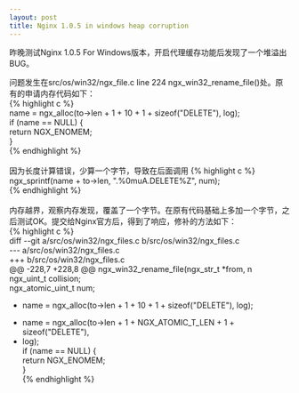 ```yaml
---
layout: post  
title: Nginx 1.0.5 in windows heap corruption  
---
```

昨晚测试Nginx 1.0.5 For Windows版本，开启代理缓存功能后发现了一个堆溢出BUG。

问题发生在src/os/win32/ngx_file.c line 224 ngx_win32_rename_file()处。原有的申请内存代码如下：  
{% highlight c %}   
name = ngx_alloc(to->len + 1 + 10 + 1 + sizeof("DELETE"), log);  
if (name == NULL) {   
  return NGX_ENOMEM;   
}   
{% endhighlight %}  
<br/>
因为长度计算错误，少算一个字节，导致在后面调用
{% highlight c %}  
ngx_sprintf(name + to->len, ".%0muA.DELETE%Z", num);  
{% endhighlight %}  
<br/> 
内存越界，观察内存发现，覆盖了一个字节。在原有代码基础上多加一个字节，之后测试OK。提交给Nginx官方后，得到了响应，修补的方法如下：  
{% highlight c %}  
diff --git a/src/os/win32/ngx_files.c b/src/os/win32/ngx_files.c   
--- a/src/os/win32/ngx_files.c  
+++ b/src/os/win32/ngx_files.c  
@@ -228,7 +228,8 @@ ngx_win32_rename_file(ngx_str_t *from, n  
ngx_uint_t collision;  
ngx_atomic_uint_t num;  

- name = ngx_alloc(to->len + 1 + 10 + 1 + sizeof("DELETE"), log);  
+ name = ngx_alloc(to->len + 1 + NGX_ATOMIC_T_LEN + 1 + sizeof("DELETE"),  
+ log);  
if (name == NULL) {  
return NGX_ENOMEM;  
}    
{% endhighlight %}
